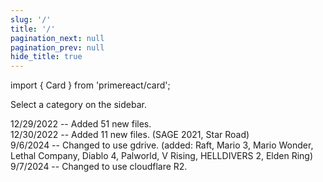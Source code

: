 ```yaml
---
slug: '/'
title: '/'
pagination_next: null
pagination_prev: null
hide_title: true
---
```


import { Card } from 'primereact/card';

<Card>
    Select a category on the sidebar.
</Card>

12/29/2022 -- Added 51 new files.  
12/30/2022 -- Added 11 new files. (SAGE 2021, Star Road)  
9/6/2024 -- Changed to use gdrive. (added: Raft, Mario 3, Mario Wonder, Lethal Company, Diablo 4, Palworld, V Rising, HELLDIVERS 2, Elden Ring)  
9/7/2024 -- Changed to use cloudflare R2.  
